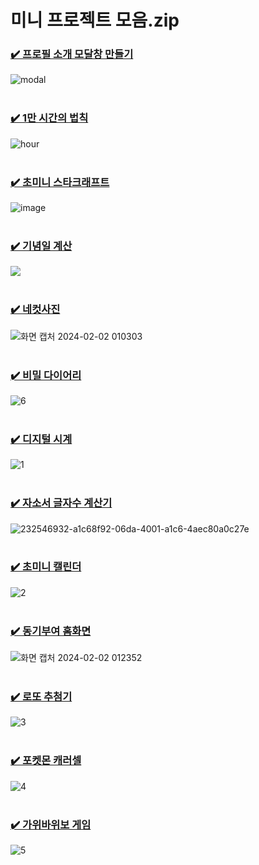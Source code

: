 # 미니 프로젝트 모음.zip
### [✔️ 프로필 소개 모달창 만들기](https://github.com/hyeonbinnn/mini-projects-zip/tree/main/modal)
![modal](https://github.com/hyeonbinnn/mini-projects-zip/assets/117449788/b511dd73-237f-4623-bb7c-020b647b958c)
<br>
<br>

### [✔️ 1만 시간의 법칙](https://github.com/hyeonbinnn/mini-projects-zip/tree/main/10000-hour-rule) 
![hour](https://github.com/hyeonbinnn/mini-projects-zip/assets/117449788/20365b61-931c-4da5-a680-d8a426b2516f)
<br>
<br>

### [✔️ 초미니 스타크래프트](https://github.com/hyeonbinnn/mini-projects-zip/tree/main/mini-starcraft) 
![image](https://github.com/hyeonbinnn/mini-projects-zip/assets/117449788/bd22cff9-5064-427a-aed1-24eee40adecb)
<br>
<br>

### [✔️ 기념일 계산](https://github.com/hyeonbinnn/mini-projects-zip/tree/main/date-calculator) 
<img src="https://user-images.githubusercontent.com/117449788/233092131-8df94493-4aba-4e8c-9d07-4e5b54b52fac.png">
<br>
<br>

### [✔️ 네컷사진](https://github.com/hyeonbinnn/mini-projects-zip/tree/main/four-cut) 
![화면 캡처 2024-02-02 010303](https://github.com/hyeonbinnn/mini-projects-zip/assets/117449788/3f0a83f9-503a-4e63-8b21-35dcee375361)
<br>
<br>

### [✔️ 비밀 다이어리](https://github.com/hyeonbinnn/mini-projects-zip/tree/main/secret-diary) 
![6](https://github.com/hyeonbinnn/mini-projects-zip/assets/117449788/b224424a-1b13-49d1-91a2-4d83cb62dd84)
<br>
<br>

### [✔️ 디지털 시계](https://github.com/hyeonbinnn/mini-projects-zip/tree/main/digital-clock) 
![1](https://github.com/hyeonbinnn/mini-projects-zip/assets/117449788/ea89e312-57f5-4bb5-a25b-de675960ccc2)
<br>
<br>

### [✔️ 자소서 글자수 계산기](https://github.com/hyeonbinnn/mini-projects-zip/tree/main/letter-calculator) 
![232546932-a1c68f92-06da-4001-a1c6-4aec80a0c27e](https://github.com/hyeonbinnn/mini-projects-zip/assets/117449788/41f4d105-299f-403e-8ae3-71df1aca8911)
<br>
<br>

### [✔️ 초미니 캘린더](https://github.com/hyeonbinnn/mini-projects-zip/tree/main/mini-calendar) 
![2](https://github.com/hyeonbinnn/mini-projects-zip/assets/117449788/cfee5ca3-aed6-40e2-9f64-4d85beda5f92)
<br>
<br>

### [✔️ 동기부여 홈화면](https://github.com/hyeonbinnn/mini-projects-zip/tree/main/motivation-screen) 
![화면 캡처 2024-02-02 012352](https://github.com/hyeonbinnn/mini-projects-zip/assets/117449788/55de8446-ffe5-4280-bc40-29962ab6175a)
<br>
<br>

### [✔️ 로또 추첨기](https://github.com/hyeonbinnn/mini-projects-zip/tree/main/lotto-number-machine) 
![3](https://github.com/hyeonbinnn/mini-projects-zip/assets/117449788/a2194613-7978-4b3a-bacc-e08c4636c916)
<br>
<br>

### [✔️ 포켓몬 캐러셀](https://github.com/hyeonbinnn/mini-projects-zip/tree/main/pokemon-carousel) 
![4](https://github.com/hyeonbinnn/mini-projects-zip/assets/117449788/e66077b8-a5ed-41a1-9f4d-e3ee476ec796)
<br>
<br>

### [✔️ 가위바위보 게임](https://github.com/hyeonbinnn/mini-projects-zip/tree/main/rock-paper-scissors-game) 
![5](https://github.com/hyeonbinnn/mini-projects-zip/assets/117449788/38688dc6-c8ab-4cd3-90ff-5834357b6d89)
<br>
<br>









